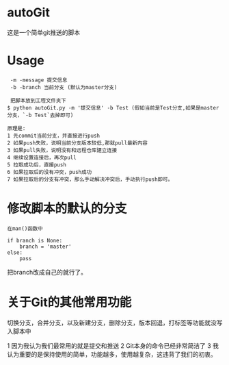 # autoGit
这是一个简单git推送的脚本


# Usage

     -m -message 提交信息
     -b -branch 当前分支 (默认为master分支)
     
     把脚本放到工程文件夹下
    $ python autoGit.py -m '提交信息' -b Test (假如当前是Test分支,如果是master分支，`-b Test`去掉即可)
    
    原理是:
    1 先commit当前分支，并直接进行push
    2 如果push失败，说明当前分支版本较低,那就pull最新内容
    3 如果pull失败，说明没有和远程仓库建立连接
    4 继续设置连接后，再次pull
    5 拉取成功后，直接push
    6 如果拉取后的没有冲突，push成功
    7 如果拉取后的分支有冲突，那么手动解决冲突后，手动执行push即可。
    
# 修改脚本的默认的分支
    
    在man()函数中
    
    if branch is None:
        branch = 'master'
    else:
        pass
        
 把branch改成自己的就行了。
 
# 关于Git的其他常用功能

切换分支，合并分支，以及新建分支，删除分支，版本回退，打标签等功能就没写入脚本中

1 因为我认为我们最常用的就是提交和推送
2 Git本身的命令已经非常简洁了
3 我认为重要的是保持使用的简单，功能越多，使用越复杂，这违背了我们的初衷。
 
   